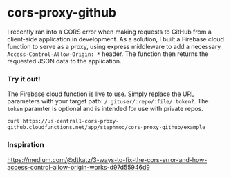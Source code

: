 # cors-proxy-github

I recently ran into a CORS error when making requests to GitHub from a client-side application in development. As a solution, I built a Firebase cloud function to serve as a proxy, using express middleware to add a necessary `Access-Control-Allow-Origin: *` header. The function then returns the requested JSON data to the application.

### Try it out!

The Firebase cloud function is live to use. Simply replace the URL parameters with your target path: `/:gituser/:repo/:file/:token?`. The `token` paramter is optional and is intended for use with private repos.

    curl https://us-central1-cors-proxy-github.cloudfunctions.net/app/stephmod/cors-proxy-github/example

### Inspiration

https://medium.com/@dtkatz/3-ways-to-fix-the-cors-error-and-how-access-control-allow-origin-works-d97d55946d9